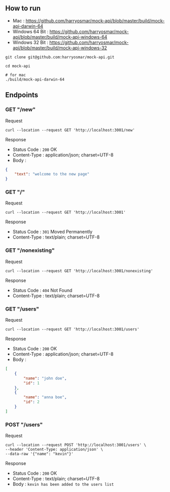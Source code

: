 ## How to run

- Mac : https://github.com/harryosmar/mock-api/blob/master/build/mock-api-darwin-64
- Windows 64 Bit : https://github.com/harryosmar/mock-api/blob/master/build/mock-api-windows-64
- Windows 32 Bit : https://github.com/harryosmar/mock-api/blob/master/build/mock-api-windows-32

```shell script
git clone git@github.com:harryosmar/mock-api.git

cd mock-api

# for mac
./build/mock-api-darwin-64
```

## Endpoints

### GET "/new"

Request

```shell script
curl --location --request GET 'http://localhost:3001/new'
```

Response
- Status Code : `200` OK
- Content-Type : application/json; charset=UTF-8
- Body :
```json
{
    "text": "welcome to the new page"
}
```

### GET "/"

Request

```shell script
curl --location --request GET 'http://localhost:3001'
```

Response
- Status Code : `301` Moved Permanently
- Content-Type : text/plain; charset=UTF-8

### GET "/nonexisting"

Request

```shell script
curl --location --request GET 'http://localhost:3001/nonexisting'
```

Response
- Status Code : `404` Not Found
- Content-Type : text/plain; charset=UTF-8

### GET "/users"

Request

```shell script
curl --location --request GET 'http://localhost:3001/users'
```

Response
- Status Code : `200` OK
- Content-Type : application/json; charset=UTF-8
- Body :
```json
[
    {
        "name": "john doe",
        "id": 1
    },
    {
        "name": "anna boe",
        "id": 2
    }
]
```

### POST "/users"

Request

```shell script
curl --location --request POST 'http://localhost:3001/users' \
--header 'Content-Type: application/json' \
--data-raw '{"name": "kevin"}'
```

Response
- Status Code : `200` OK
- Content-Type : text/plain; charset=UTF-8
- Body : `kevin has been added to the users list`